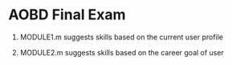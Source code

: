 # AOBD Final Exam

1) MODULE1.m
suggests skills based on the current user profile

2) MODULE2.m
suggests skills based on the career goal of user
